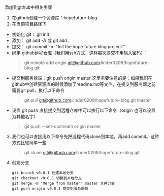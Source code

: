 添加到github中相关步骤

1. 在github创建一个资源库：hopefuture-blog
2. 在当前项目路径下
  - 初始化 git： git init
  - 添加： git add -A 或 git add .
  - 提交： git commit -m "Init the hope future blog project."
  - 绑定 github远程仓库（我们用ssh方式，这样每次提交不用输入密码）：
    > git remote add origin git@github.com:linder0209/hopefuture-blog.git
  - 提交到服务器端：git push origin master
这里需要注意的是：如果我们在github中创建资源库的时候添加了readme.md等文件，在提交到服务器之前需要git pull，执行以下命令
    > git pull git@github.com:linder0209/hopefuture-blog.git master
  - 设置 git push 直接提交到远程仓库中可以执行以下命令（origin 也可以设置为其他名字）
    > git push --set-upstream origin master
3. 我们也可以直接用以下命令先把远程代码clone到本地，再add commit。这种方式比较简单一些
    > git clone git@github.com:linder0209/hopefuture-blog.git
4. 创建分支
   ```
   git branch v0.0.1 创建本地分支
   git checkout v0.0.1 切换到本地分支
   git merge -m "Merge from master" master 合并分支
   git push origin v0.0.1 提交到服务器端
   ```
